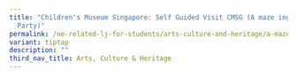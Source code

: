 ```yaml
---
title: "Children's Museum Singapore: Self Guided Visit CMSG (A maze ing Birthday
  Party)"
permalink: /ne-related-lj-for-students/arts-culture-and-heritage/a-maze-ing-birthday-party/
variant: tiptap
description: ""
third_nav_title: Arts, Culture & Heritage
---
```

